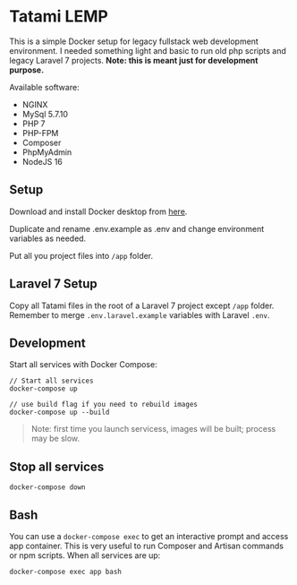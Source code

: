 # Tatami LEMP

This is a simple Docker setup for legacy fullstack web development environment. I needed something light and basic to run old php scripts and legacy Laravel 7 projects. **Note: this is meant just for development purpose.**

Available software:
- NGINX
- MySql 5.7.10
- PHP 7
- PHP-FPM
- Composer
- PhpMyAdmin
- NodeJS 16

## Setup
Download and install Docker desktop from [here](https://docs.docker.com/get-docker/).

Duplicate and rename .env.example as .env and change environment variables as needed.

Put all you project files into `/app` folder.

## Laravel 7 Setup
Copy all Tatami files in the root of a Laravel 7 project except `/app` folder.
Remember to merge `.env.laravel.example` variables with Laravel `.env`.

## Development
Start all services with Docker Compose:

```
// Start all services
docker-compose up

// use build flag if you need to rebuild images
docker-compose up --build
```

> Note: first time you launch servicess, images will be built; process may be slow.

## Stop all services
```
docker-compose down
```


## Bash
You can use a `docker-compose exec` to get an interactive prompt and access app container.
This is very useful to run Composer and Artisan commands or npm scripts.
When all services are up:

```
docker-compose exec app bash
```
